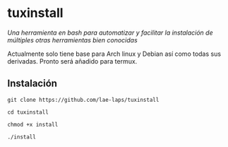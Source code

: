 # tuxinstall

*Una herramienta en bash para automatizar y facilitar la instalación de múltiples otras herramientas bien conocidas*

Actualmente solo tiene base para Arch linux y Debian así como todas sus derivadas.
Pronto será añadido para termux.

## Instalación

``` git clone https://github.com/lae-laps/tuxinstall ```

``` cd tuxinstall ```

``` chmod +x install ```  

``` ./install ```
